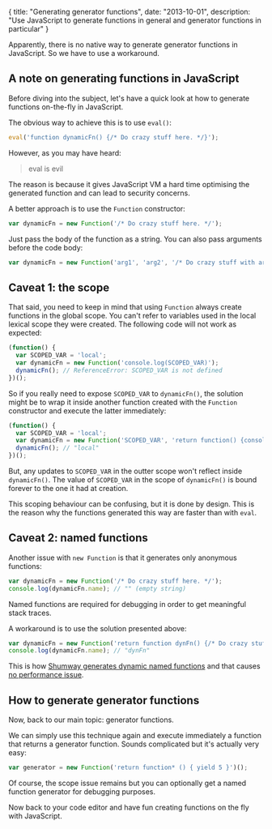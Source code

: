 {
  title: "Generating generator functions",
  date: "2013-10-01",
  description: "Use JavaScript to generate functions in general and generator functions in particular"
}

Apparently, there is no native way to generate generator functions in JavaScript. So we have to use a workaround.

## A note on generating functions in JavaScript

Before diving into the subject, let's have a quick look at how to generate functions on-the-fly in JavaScript.

The obvious way to achieve this is to use `eval()`:
```javascript
eval('function dynamicFn() {/* Do crazy stuff here. */}');
```

However, as you may have heard:
> eval is evil

The reason is because it gives JavaScript VM a hard time optimising the generated function and can lead to security concerns.

A better approach is to use the `Function` constructor:
```javascript
var dynamicFn = new Function('/* Do crazy stuff here. */');
```

Just pass the body of the function as a string. You can also pass arguments before the code body:
```javascript
var dynamicFn = new Function('arg1', 'arg2', '/* Do crazy stuff with arg1 and arg2. */');
```

## Caveat 1: the scope

That said, you need to keep in mind that using `Function` always create functions in the global scope. You can't refer to variables used in the local lexical scope they were created. The following code will not work as expected:
```javascript
(function() {
  var SCOPED_VAR = 'local';
  var dynamicFn = new Function('console.log(SCOPED_VAR)');
  dynamicFn(); // ReferenceError: SCOPED_VAR is not defined
})();
```

So if you really need to expose `SCOPED_VAR` to `dynamicFn()`, the solution might be to wrap it inside another function created with the `Function` constructor and execute the latter immediately:
```javascript
(function() {
  var SCOPED_VAR = 'local';
  var dynamicFn = new Function('SCOPED_VAR', 'return function() {console.log(SCOPED_VAR)}')(SCOPED_VAR);
  dynamicFn(); // "local"
})();
```

But, any updates to `SCOPED_VAR` in the outter scope won't reflect inside `dynamicFn()`. The value of `SCOPED_VAR` in the scope of `dynamicFn()` is bound forever to the one it had at creation.

This scoping behaviour can be confusing, but it is done by design. This is the reason why the functions generated this way are faster than with `eval`.

## Caveat 2: named functions

Another issue with `new Function` is that it generates only anonymous functions:
```javascript
var dynamicFn = new Function('/* Do crazy stuff here. */');
console.log(dynamicFn.name); // "" (empty string)
```

Named functions are required for debugging in order to get meaningful stack traces.

A workaround is to use the solution presented above:
```javascript
var dynamicFn = new Function('return function dynFn() {/* Do crazy stuff here. */}')();
console.log(dynamicFn.name); // "dynFn"
```

This is how [Shumway generates dynamic named functions](https://github.com/mbebenita/shumway/blob/master/src/avm2/runtime.js#L1384) and that causes [no performance issue](https://github.com/mozilla/shumway/issues/287#issuecomment-17507860).

## How to generate generator functions

Now, back to our main topic: generator functions.

We can simply use this technique again and execute immediately a function that returns a generator function. Sounds complicated but it's actually very easy:
```javascript
var generator = new Function('return function* () { yield 5 }')();
```

Of course, the scope issue remains but you can optionally get a named function generator for debugging purposes.

Now back to your code editor and have fun creating functions on the fly with JavaScript.
